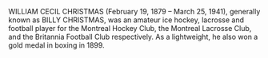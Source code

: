 WILLIAM CECIL CHRISTMAS (February 19, 1879 – March 25, 1941), generally known as BILLY CHRISTMAS, was an amateur ice hockey, lacrosse and football player for the Montreal Hockey Club, the Montreal Lacrosse Club, and the Britannia Football Club respectively. As a lightweight, he also won a gold medal in boxing in 1899.
